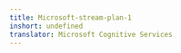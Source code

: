 ```yaml
---
title: Microsoft-stream-plan-1
inshort: undefined
translator: Microsoft Cognitive Services
---
```




